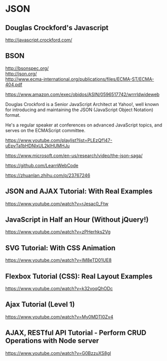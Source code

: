 # JSON  


## Douglas Crockford's Javascript  

http://javascript.crockford.com/  



## BSON  

http://bsonspec.org/  
http://json.org/  
http://www.ecma-international.org/publications/files/ECMA-ST/ECMA-404.pdf  

https://www.amazon.com/exec/obidos/ASIN/0596517742/wrrrldwideweb


Douglas Crockford is a Senior JavaScript Architect at Yahoo!, well known for introducing and maintaining the JSON (JavaScript Object Notation) format.  

He's a regular speaker at conferences on advanced JavaScript topics, and serves on the ECMAScript committee.  


https://www.youtube.com/playlist?list=PLEzQf147-uEpvTa1bHDNlxUL2klHUMHJu  

https://www.microsoft.com/en-us/research/video/the-json-saga/  










https://github.com/LearnWebCode  

https://zhuanlan.zhihu.com/p/23767246  

## JSON and AJAX Tutorial: With Real Examples  
https://www.youtube.com/watch?v=rJesac0_Ftw

## JavaScript in Half an Hour (Without jQuery!)  
https://www.youtube.com/watch?v=zPHerhks2Vg

## SVG Tutorial: With CSS Animation  
https://www.youtube.com/watch?v=IM8eTD01UE8


## Flexbox Tutorial (CSS): Real Layout Examples  
https://www.youtube.com/watch?v=k32voqQhODc

## Ajax Tutorial (Level 1)  
https://www.youtube.com/watch?v=My0MDTl0Zv4

## AJAX, RESTful API Tutorial - Perform CRUD Operations with Node server  
https://www.youtube.com/watch?v=G0BzzuXS8gI




